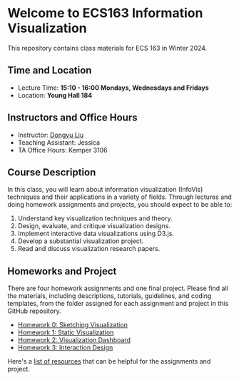 # Welcome to ECS163 Information Visualization
This repository contains class materials for ECS 163 in Winter 2024.

## Time and Location
* Lecture Time: __15:10 - 16:00 Mondays, Wednesdays and Fridays__
* Location: __Young Hall 184__

## Instructors and Office Hours
* Instructor: [Dongyu Liu](https://dongyu.tech/)
* Teaching Assistant: Jessica
* TA Office Hours: Kemper 3106

## Course Description
In this class, you will learn about information visualization  (InfoVis) techniques and their applications in a variety of fields. Through lectures and doing homework assignments and projects, you should expect to be able to:

1. Understand key visualization techniques and theory.
2. Design, evaluate, and critique visualization designs.
3. Implement interactive data visualizations using D3.js.
4. Develop a substantial visualization project.
5. Read and discuss visualization research papers.

## Homeworks and Project
There are four homework assignments and one final project. Please find all the materials, including descriptions, tutorials, guidelines, and coding templates, from the folder assigned for each assignment and project in this GitHub repository.
* [Homework 0: Sketching Visualization](Homework0)
* [Homework 1: Static Visualization](Homework1)
* [Homework 2: Visualization Dashboard](Homework2)
* [Homework 3: Interaction Design](Homework3)

Here's a [list of resources](Resources.md) that can be helpful for the assignments and project.
